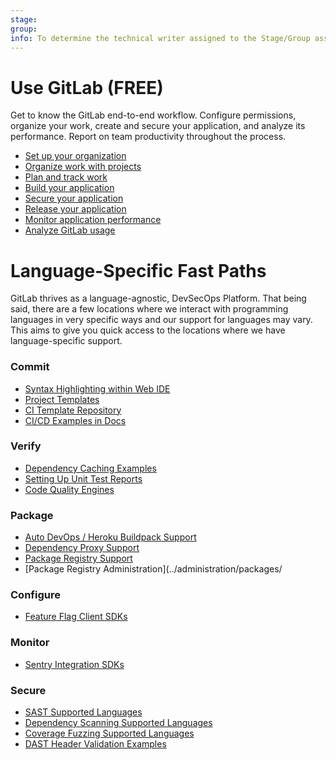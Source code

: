 ```yaml
---
stage: 
group: 
info: To determine the technical writer assigned to the Stage/Group associated with this page, see https://about.gitlab.com/handbook/engineering/ux/technical-writing/#assignments
---
```


# Use GitLab **(FREE)**

Get to know the GitLab end-to-end workflow. Configure permissions,
organize your work, create and secure your application, and analyze its performance. Report on team productivity throughout the process.

- [Set up your organization](set_up_organization.md)
- [Organize work with projects](../user/project/index.md)
- [Plan and track work](plan_and_track.md)
- [Build your application](build_your_application.md)
- [Secure your application](../user/application_security/index.md)
- [Release your application](release_your_application.md)
- [Monitor application performance](../operations/index.md)
- [Analyze GitLab usage](../user/analytics/index.md)


# Language-Specific Fast Paths

GitLab thrives as a language-agnostic, DevSecOps Platform. That being said, there are a few locations where we interact with programming languages in very specific ways and our support for languages may vary. This aims to give you quick access to the locations where we have language-specific support.

### Commit

* [Syntax Highlighting within Web IDE](../user/project/web_ide/#syntax-highlighting)
* [Project Templates](https://gitlab.com/gitlab-org/project-templates)
* [CI Template Repository](https://gitlab.com/gitlab-org/gitlab-foss/tree/master/lib/gitlab/ci/templates)
* [CI/CD Examples in Docs](../ci/examples/README.md)

### Verify

* [Dependency Caching Examples](../ci/caching/#common-use-cases)
* [Setting Up Unit Test Reports](../ci/unit_test_reports.md#how-to-set-it-up)
* [Code Quality Engines](../user/project/merge_requests/code_quality.md)

### Package

* [Auto DevOps / Heroku Buildpack Support](https://devcenter.heroku.com/articles/buildpacks#officially-supported-buildpacks)
* [Dependency Proxy Support](../user/packages/dependency_proxy/)
* [Package Registry Support](../user/packages/)
* [Package Registry Administration](../administration/packages/


### Configure

* [Feature Flag Client SDKs](https://docs.getunleash.io/sdks/)

### Monitor

* [Sentry Integration SDKs](https://sentry.io/platforms/)

### Secure

* [SAST Supported Languages](../user/application_security/sast/#supported-languages-and-frameworks)
* [Dependency Scanning Supported Languages](../user/application_security/dependency_scanning/#supported-languages-and-package-managers)
* [Coverage Fuzzing Supported Languages](../user/application_security/coverage_fuzzing/#supported-fuzzing-engines-and-languages)
* [DAST Header Validation Examples](../user/application_security/dast/index.md#ruby-on-rails-example-for-on-demand-scan)
